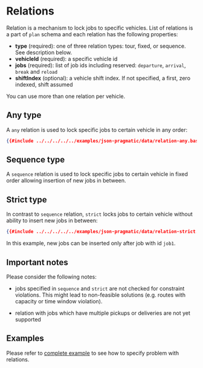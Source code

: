 # Relations

Relation is a mechanism to lock jobs to specific vehicles. List of relations is a part of `plan` schema and each relation
has the following properties:

- **type** (required): one of three relation types: tour, fixed, or sequence. See description below.
- **vehicleId** (required): a specific vehicle id
- **jobs** (required): list of job ids including reserved: `departure`, `arrival`, `break` and `reload`
- **shiftIndex** (optional): a vehicle shift index. If not specified, a first, zero indexed, shift assumed

You can use more than one relation per vehicle.

## Any type

A `any` relation is used to lock specific jobs to certain vehicle in any order:

```json
{{#include ../../../../../examples/json-pragmatic/data/relation-any.basic.problem.json:82:89}}
```

## Sequence type

A `sequence` relation is used to lock specific jobs to certain vehicle in fixed order allowing insertion of new jobs in
between.

## Strict type

In contrast to `sequence` relation, `strict` locks jobs to certain vehicle without ability to insert new jobs in between:

```json
{{#include ../../../../../examples/json-pragmatic/data/relation-strict.basic.problem.json:82:89}}
```

In this example, new jobs can be inserted only after job with id `job1`.

## Important notes

Please consider the following notes:

* jobs specified in `sequence` and `strict` are not checked for constraint violations. This might lead to
non-feasible solutions (e.g. routes with capacity or time window violation).

* relation with jobs which have multiple pickups or deliveries are not yet supported

## Examples

Please refer to [complete example](../../../examples/pragmatic/relations.md) to see how to specify problem with relations.

